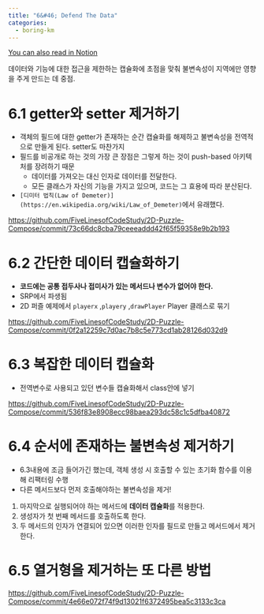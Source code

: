 ```yaml
---
title: "6&#46; Defend The Data"
categories:
  - boring-km
---
```


[You can also read in Notion](https://www.notion.so/6-Defend-the-Data-cbbd2f28935c4fb49c6c79427bffb6cf?pvs=4)

데이터와 기능에 대한 접근을 제한하는 캡슐화에 초점을 맞춰 불변속성이 지역에만 영향을 주게 만드는 데 중점.

# 6.1 getter와 setter 제거하기

- 객체의 필드에 대한 getter가 존재하는 순간 캡슐화를 해제하고 불변속성을 전역적으로 만들게 된다. setter도 마찬가지
- 필드를 비공개로 하는 것의 가장 큰 장점은 그렇게 하는 것이 push-based 아키텍처를 장려하기 때문
    - 데이터를 가져오는 대신 인자로 데이터를 전달한다.
    - 모든 클래스가 자신의 기능을 가지고 있으며, 코드는 그 효용에 따라 분산된다.
- `[디미터 법칙(Law of Demeter)](https://en.wikipedia.org/wiki/Law_of_Demeter)`에서 유래했다.

https://github.com/FiveLinesofCodeStudy/2D-Puzzle-Compose/commit/73c66dc8cba79ceeeaddd42f65f59358e9b2b193

# 6.2 간단한 데이터 캡슐화하기

- **코드에는 공통 접두사나 접미사가 있는 메서드나 변수가 없어야 한다.**
- SRP에서 파생됨
- 2D 퍼즐 예제에서 `playerx` ,`playery` ,`drawPlayer` Player 클래스로 묶기

https://github.com/FiveLinesofCodeStudy/2D-Puzzle-Compose/commit/0f2a12259c7d0ac7b8c5e773cd1ab28126d032d9

# 6.3 복잡한 데이터 캡슐화

- 전역변수로 사용되고 있던 변수들 캡슐화해서 class안에 넣기

https://github.com/FiveLinesofCodeStudy/2D-Puzzle-Compose/commit/536f83e8908ecc98baea293dc58c1c5dfba40872

# 6.4 순서에 존재하는 불변속성 제거하기

- 6.3내용에 조금 들어가긴 했는데, 객체 생성 시 호출할 수 있는 초기화 함수를 이용해 리팩터링 수행
- 다른 메서드보다 먼저 호출해야하는 불변속성을 제거!

1. 마지막으로 실행되어야 하는 메서드에 **데이터 캡슐화**를 적용한다.
2. 생성자가 첫 번째 메서드를 호출하도록 한다.
3. 두 메서드의 인자가 연결되어 있으면 이러한 인자를 필드로 만들고 메서드에서 제거한다.

# 6.5 열거형을 제거하는 또 다른 방법

https://github.com/FiveLinesofCodeStudy/2D-Puzzle-Compose/commit/4e66e072f74f9d13021f6372495bea5c3133c3ca